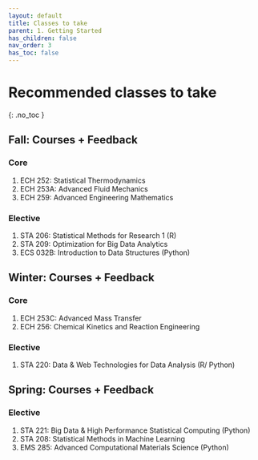 ```yaml
---
layout: default
title: Classes to take
parent: 1. Getting Started
has_children: false
nav_order: 3
has_toc: false
---
```


# Recommended classes to take

{: .no_toc }

## Fall: Courses + Feedback

### Core

1) ECH 252: Statistical Thermodynamics
2) ECH 253A: Advanced Fluid Mechanics
3) ECH 259: Advanced Engineering Mathematics

### Elective

1) STA 206: Statistical Methods for Research 1 (R)
2) STA 209: Optimization for Big Data Analytics
3) ECS 032B: Introduction to Data Structures (Python)

## Winter: Courses + Feedback

### Core

1) ECH 253C: Advanced Mass Transfer
2) ECH 256: Chemical Kinetics and Reaction Engineering

### Elective

1) STA 220: Data & Web Technologies for Data Analysis (R/ Python)

## Spring: Courses + Feedback

### Elective

1) STA 221: Big Data & High Performance Statistical Computing (Python)
2) STA 208: Statistical Methods in Machine Learning
3) EMS 285: Advanced Computational Materials Science (Python)
